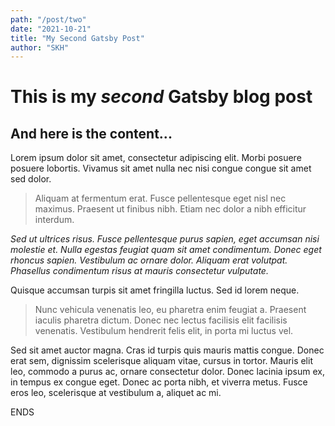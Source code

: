 ```yaml
---
path: "/post/two"
date: "2021-10-21"
title: "My Second Gatsby Post"
author: "SKH"
---
```


# This is my _second_ Gatsby blog post

## And here is the content...

Lorem ipsum dolor sit amet, consectetur adipiscing elit. Morbi posuere posuere lobortis. Vivamus sit amet nulla nec nisi congue congue sit amet sed dolor.

> Aliquam at fermentum erat. Fusce pellentesque eget nisl nec maximus. Praesent ut finibus nibh. Etiam nec dolor a nibh efficitur interdum.

_Sed ut ultrices risus. Fusce pellentesque purus sapien, eget accumsan nisi molestie et. Nulla egestas feugiat quam sit amet condimentum. Donec eget rhoncus sapien. Vestibulum ac ornare dolor. Aliquam erat volutpat. Phasellus condimentum risus at mauris consectetur vulputate._

Quisque accumsan turpis sit amet fringilla luctus. Sed id lorem neque.

> Nunc vehicula venenatis leo, eu pharetra enim feugiat a. Praesent iaculis pharetra dictum. Donec nec lectus facilisis elit facilisis venenatis. Vestibulum hendrerit felis elit, in porta mi luctus vel.

Sed sit amet auctor magna. Cras id turpis quis mauris mattis congue. Donec erat sem, dignissim scelerisque aliquam vitae, cursus in tortor. Mauris elit leo, commodo a purus ac, ornare consectetur dolor. Donec lacinia ipsum ex, in tempus ex congue eget. Donec ac porta nibh, et viverra metus. Fusce eros leo, scelerisque at vestibulum a, aliquet ac mi.

ENDS
